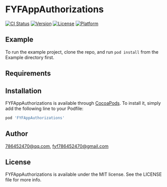 # FYFAppAuthorizations

[![CI Status](https://img.shields.io/travis/786452470@qq.com/FYFAppAuthorizations.svg?style=flat)](https://travis-ci.org/786452470@qq.com/FYFAppAuthorizations)
[![Version](https://img.shields.io/cocoapods/v/FYFAppAuthorizations.svg?style=flat)](https://cocoapods.org/pods/FYFAppAuthorizations)
[![License](https://img.shields.io/cocoapods/l/FYFAppAuthorizations.svg?style=flat)](https://cocoapods.org/pods/FYFAppAuthorizations)
[![Platform](https://img.shields.io/cocoapods/p/FYFAppAuthorizations.svg?style=flat)](https://cocoapods.org/pods/FYFAppAuthorizations)

## Example

To run the example project, clone the repo, and run `pod install` from the Example directory first.

## Requirements

## Installation

FYFAppAuthorizations is available through [CocoaPods](https://cocoapods.org). To install
it, simply add the following line to your Podfile:

```ruby
pod 'FYFAppAuthorizations'
```

## Author

786452470@qq.com, fyf786452470@gmail.com

## License

FYFAppAuthorizations is available under the MIT license. See the LICENSE file for more info.
